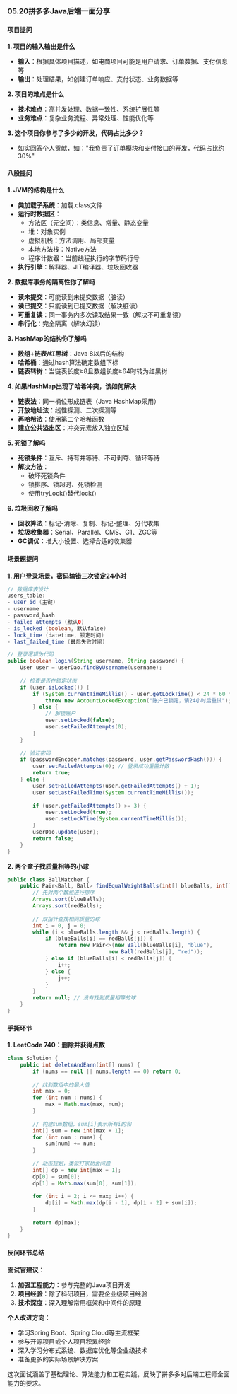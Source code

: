 ### 05.20拼多多Java后端一面分享

#### 项目提问
**1. 项目的输入输出是什么**
- **输入**：根据具体项目描述，如电商项目可能是用户请求、订单数据、支付信息等
- **输出**：处理结果，如创建订单响应、支付状态、业务数据等

**2. 项目的难点是什么**
- **技术难点**：高并发处理、数据一致性、系统扩展性等
- **业务难点**：复杂业务流程、异常处理、性能优化等

**3. 这个项目你参与了多少的开发，代码占比多少？**
- 如实回答个人贡献，如："我负责了订单模块和支付接口的开发，代码占比约30%"

#### 八股提问
**1. JVM的结构是什么**
- **类加载子系统**：加载.class文件
- **运行时数据区**：
  - 方法区（元空间）：类信息、常量、静态变量
  - 堆：对象实例
  - 虚拟机栈：方法调用、局部变量
  - 本地方法栈：Native方法
  - 程序计数器：当前线程执行的字节码行号
- **执行引擎**：解释器、JIT编译器、垃圾回收器

**2. 数据库事务的隔离性你了解吗**
- **读未提交**：可能读到未提交数据（脏读）
- **读已提交**：只能读到已提交数据（解决脏读）
- **可重复读**：同一事务内多次读取结果一致（解决不可重复读）
- **串行化**：完全隔离（解决幻读）

**3. HashMap的结构你了解吗**
- **数组+链表/红黑树**：Java 8以后的结构
- **哈希桶**：通过hash算法确定数组下标
- **链表转树**：当链表长度≥8且数组长度≥64时转为红黑树

**4. 如果HashMap出现了哈希冲突，该如何解决**
- **链表法**：同一桶位形成链表（Java HashMap采用）
- **开放地址法**：线性探测、二次探测等
- **再哈希法**：使用第二个哈希函数
- **建立公共溢出区**：冲突元素放入独立区域

**5. 死锁了解吗**
- **死锁条件**：互斥、持有并等待、不可剥夺、循环等待
- **解决方法**：
  - 破坏死锁条件
  - 锁排序、锁超时、死锁检测
  - 使用tryLock()替代lock()

**6. 垃圾回收了解吗**
- **回收算法**：标记-清除、复制、标记-整理、分代收集
- **垃圾收集器**：Serial、Parallel、CMS、G1、ZGC等
- **GC调优**：堆大小设置、选择合适的收集器

#### 场景题提问
**1. 用户登录场景，密码输错三次锁定24小时**
```java
// 数据库表设计
users_table:
- user_id (主键)
- username
- password_hash
- failed_attempts (默认0)
- is_locked (boolean, 默认false)
- lock_time (datetime, 锁定时间)
- last_failed_time (最后失败时间)

// 登录逻辑伪代码
public boolean login(String username, String password) {
    User user = userDao.findByUsername(username);
    
    // 检查是否在锁定状态
    if (user.isLocked()) {
        if (System.currentTimeMillis() - user.getLockTime() < 24 * 60 * 60 * 1000) {
            throw new AccountLockedException("账户已锁定，请24小时后重试");
        } else {
            // 解锁账户
            user.setLocked(false);
            user.setFailedAttempts(0);
        }
    }
    
    // 验证密码
    if (passwordEncoder.matches(password, user.getPasswordHash())) {
        user.setFailedAttempts(0); // 登录成功重置计数
        return true;
    } else {
        user.setFailedAttempts(user.getFailedAttempts() + 1);
        user.setLastFailedTime(System.currentTimeMillis());
        
        if (user.getFailedAttempts() >= 3) {
            user.setLocked(true);
            user.setLockTime(System.currentTimeMillis());
        }
        userDao.update(user);
        return false;
    }
}
```

**2. 两个盒子找质量相等的小球**
```java
public class BallMatcher {
    public Pair<Ball, Ball> findEqualWeightBalls(int[] blueBalls, int[] redBalls) {
        // 先对两个数组进行排序
        Arrays.sort(blueBalls);
        Arrays.sort(redBalls);
        
        // 双指针查找相同质量的球
        int i = 0, j = 0;
        while (i < blueBalls.length && j < redBalls.length) {
            if (blueBalls[i] == redBalls[j]) {
                return new Pair<>(new Ball(blueBalls[i], "blue"), 
                                new Ball(redBalls[j], "red"));
            } else if (blueBalls[i] < redBalls[j]) {
                i++;
            } else {
                j++;
            }
        }
        return null; // 没有找到质量相等的球
    }
}
```

#### 手撕环节
**1. LeetCode 740：删除并获得点数**
```java
class Solution {
    public int deleteAndEarn(int[] nums) {
        if (nums == null || nums.length == 0) return 0;
        
        // 找到数组中的最大值
        int max = 0;
        for (int num : nums) {
            max = Math.max(max, num);
        }
        
        // 构建sum数组，sum[i]表示所有i的和
        int[] sum = new int[max + 1];
        for (int num : nums) {
            sum[num] += num;
        }
        
        // 动态规划，类似打家劫舍问题
        int[] dp = new int[max + 1];
        dp[0] = sum[0];
        dp[1] = Math.max(sum[0], sum[1]);
        
        for (int i = 2; i <= max; i++) {
            dp[i] = Math.max(dp[i - 1], dp[i - 2] + sum[i]);
        }
        
        return dp[max];
    }
}
```

#### 反问环节总结
**面试官建议**：
1. **加强工程能力**：参与完整的Java项目开发
2. **项目经验**：除了科研项目，需要企业级项目经验
3. **技术深度**：深入理解常用框架和中间件的原理

**个人改进方向**：
- 学习Spring Boot、Spring Cloud等主流框架
- 参与开源项目或个人项目积累经验
- 深入学习分布式系统、数据库优化等企业级技术
- 准备更多的实际场景解决方案

这次面试涵盖了基础理论、算法能力和工程实践，反映了拼多多对后端工程师全面能力的要求。
